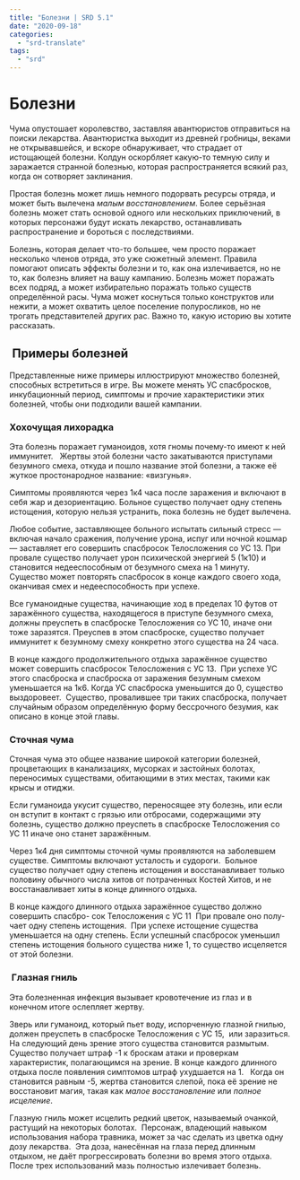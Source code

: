 ```yaml
---
title: "Болезни | SRD 5.1"
date: "2020-09-18"
categories: 
  - "srd-translate"
tags: 
  - "srd"
---
```


# Болезни

Чума опустошает королевство, заставляя авантюристов отправиться на поиски лекарства. Авантюристка выходит из древней гробницы, веками не открывавшейся, и вскоре обнаруживает, что страдает от истощающей болезни. Колдун оскорбляет какую-то темную силу и заражается странной болезнью, которая распространяется всякий раз, когда он сотворяет заклинания.

Простая болезнь может лишь немного подо­рвать ресурсы отряда, и может быть вылечена _малым восстановлением_. Более серьёзная болезнь может стать основой одного или нескольких при­ключений, в которых персонажи будут искать ле­карство, останавливать распространение и бороть­ся с последствиями.

Болезнь, которая делает что-то большее, чем просто поражает несколько членов отряда, это уже сюжетный элемент. Правила помогают описать эффекты болезни и то, как она излечивается, но не то, как болезнь влияет на вашу кампанию. Болезнь может поражать всех подряд, а может избиратель­но поражать только существ определённой расы. Чума может коснуться только конструктов или нежити, а может охватить целое поселение полу­росликов, но не трогать представителей других рас. Важно то, какую историю вы хотите рассказать.

##  Примеры болезней

Представленные ниже примеры иллюстрируют множество болезней, способных встретиться в игре. Вы можете менять УС спасбросков, инкубационный период, симптомы и прочие характеристики этих болезней, чтобы они подходили вашей кампании.   

### Хохочущая лихорадка

Эта болезнь поражает гуманоидов, хотя гномы почему-то имеют к ней иммунитет.   Жертвы этой болезни часто закатываются приступами безум­ного смеха, откуда и пошло название этой болез­ни, а также её жуткое простонародное название: «визгунья».

Симптомы проявляются через 1к4 часа после заражения и включают в себя жар и дезориента­цию. Больное существо получает одну степень ис­тощения, которую нельзя устранить, пока болезнь не будет вылечена.

Любое событие, заставляющее больного испы­тать сильный стресс — включая начало сражения, получение урона, испуг или ночной кошмар — за­ставляет его совершить спасбросок Телосложения со УС 13. При провале существо получает урон пси­хической энергией 5 (1к10) и становится недееспо­собным от безумного смеха на 1 минуту.   Существо может повторять спасбросок в конце каждого своего хода, оканчивая смех и недееспособность при успехе.

Все гуманоидные существа, начинающие ход в пределах 10 футов от заражённого существа, нахо­дящегося в приступе безумного смеха, должны преуспеть в спасброске Телосложения со УС 10, иначе они тоже заразятся. Преуспев в этом спа­сброске, существо получает иммунитет к безумно­му смеху конкретно этого существа на 24 часа.

В конце каждого продолжительного отдыха заражённое существо может совершить спасбро­сок Телосложения с УС 13.  При успехе УС этого спасброска и спасброска от заражения безумным смехом уменьшается на 1к6. Когда УС спасброска уменьшится до 0, существо выздоровеет.  Суще­ство, провалившее три таких спасброска, получает случайным образом определённую форму бессроч­ного безумия, как описано в конце этой главы.

### Сточная чума

Сточная чума это общее название широкой кате­гории болезней, процветающих в канализациях, мусорках и застойных болотах, переносимых суще­ствами, обитающими в этих местах, такими как крысы и отиджи.

Если гуманоида укусит существо, переносящее эту болезнь, или если он вступит в контакт с гря­зью или отбросами, содержащими эту болезнь, су­щество должно преуспеть в спасброске Телосло­жения со УС 11 иначе оно станет заражённым.

Через 1к4 дня симптомы сточной чумы прояв­ляются на заболевшем существе. Симптомы вклю­чают усталость и судороги.  Больное существо по­лучает одну степень истощения и восстанавливает только половину обычного числа хитов от потра­ченных Костей Хитов, и не восстанавливает хиты в конце длинного отдыха.

В конце каждого длинного отдыха заражённое существо должно совершить спасбро- сок Телосложения с УС 11  При провале оно полу­чает одну степень истощения.  При успехе истоще­ние существа уменьшается на одну степень. Если успешный спасбросок уменьшил степень истоще­ния больного существа ниже 1, то существо исцеляет­ся от этой болезни.

###  Глазная гниль

Эта болезненная инфекция вызывает кровотечение из глаз и в конечном итоге ослепляет жертву.

Зверь или гуманоид, который пьет воду, испорченную глазной гнилью, должен преуспеть в спасброске Телосложения с УС 15,  или заразиться. На следую­щий день зрение этого существа становится размы­тым.  Существо получает штраф -1 к броскам атаки и проверкам характеристик, полагающимся на зре­ние. В конце каждого длинного отдыха после появления симптомов штраф ухудшается на 1.   Когда он становится равным -5, жертва становится слепой, пока её зрение не восстановит магия, такая как _малое восстановление_ или _полное исцеление_.

Глазную гниль может исцелить редкий цветок, называемый очанкой, растущий на некоторых бо­лотах.  Персонаж, владеющий навыком использо­вания набора травника, может за час сделать из цветка одну дозу лекарства.  Эта доза, нанесённая на глаза перед длинным отдыхом, не да­ёт прогрессировать болезни во время этого отды­ха.  После трех использований мазь полностью излечивает болезнь.
